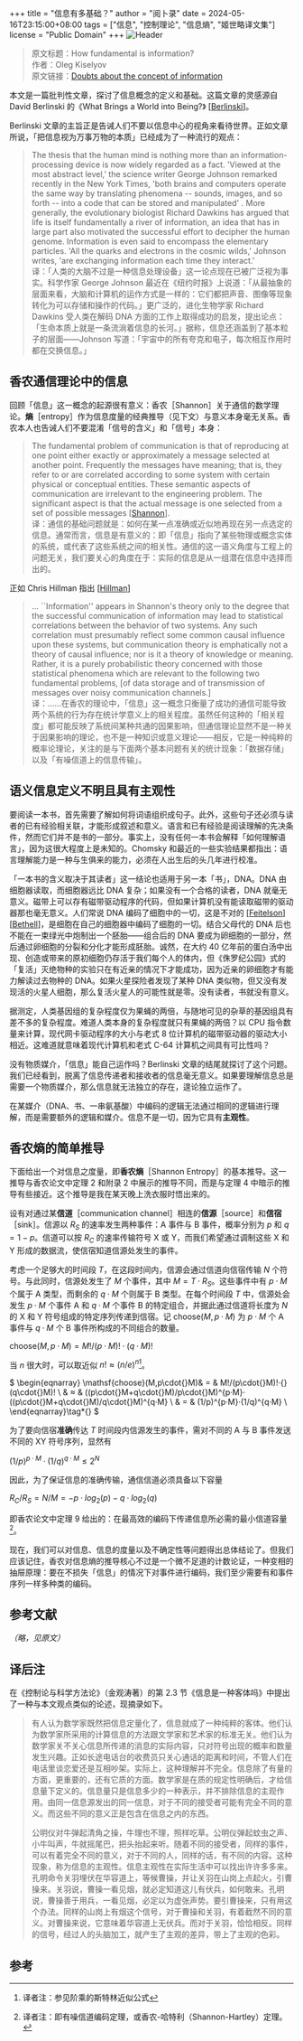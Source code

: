 +++
title = "信息有多基础？"
author = "阅卜录"
date = 2024-05-16T23:15:00+08:00
tags = ["信息", "控制理论", "信息熵", "姬世略译文集"]
license = "Public Domain"
+++
![Header](d5fceb6532643d0d84ffe09c40c481ecdf59e15a.gif)

 > 
 > 原文标题：How fundamental is information?  
 > 作者：Oleg  Kiselyov  
 > 原文链接：[Doubts about the concept of information](https://okmij.org/ftp/Computation/limits-of-information.html)

本文是一篇批判性文章，探讨了信息概念的定义和基础。这篇文章的灵感源自 David Berlinski 的《What Brings a World into Being?》 [[Berlinski](https://okmij.org/ftp/Computation/limits-of-information.html#Berlinski)\]。

Berlinski 文章的主旨正是告诫人们不要以信息中心的视角来看待世界。正如文章所说，「把信息视为万事万物的本质」已经成为了一种流行的观点：

 > 
 >  The thesis that the human mind is nothing more than an information-processing device is now widely regarded as a fact. 'Viewed at the most abstract level,' the science writer George Johnson remarked recently in the New York Times, 'both brains and computers operate the same way by translating phenomena -- sounds, images, and so forth -- into a code that can be stored and manipulated' . More generally, the evolutionary biologist Richard Dawkins has argued that life is itself fundamentally a river of information, an idea that has in large part also motivated the successful effort to decipher the human genome. Information is even said to encompass the elementary particles. 'All the quarks and electrons in the cosmic wilds,' Johnson writes, 'are exchanging information each time they interact.'  
 >  译：「人类的大脑不过是一种信息处理设备」这一论点现在已被广泛视为事实。科学作家 George Johnson 最近在《纽约时报》上说道：「从最抽象的层面来看，大脑和计算机的运作方式是一样的：它们都把声音、图像等现象转化为可以存储和操作的代码。」更广泛的，进化生物学家 Richard Dawkins 受人类在解码 DNA 方面的工作上取得成功的启发，提出论点：「生命本质上就是一条流淌着信息的长河。」据称，信息还涵盖到了基本粒子的层面——Johnson 写道：「宇宙中的所有夸克和电子，每次相互作用时都在交换信息。」

## 香农通信理论中的信息

回顾「信息」这一概念的起源很有意义：香农［Shannon］关于通信的数学理论。**熵**［entropy］作为信息度量的经典推导（见下文）与意义本身毫无关系。香农本人也告诫人们不要混淆「信号的含义」和「信号」本身：

 > 
 >  The fundamental problem of communication is that of reproducing at one point either exactly or approximately a message selected at another point. Frequently the messages have meaning; that is, they refer to or are correlated according to some system with certain physical or conceptual entities. These semantic aspects of communication are irrelevant to the engineering problem. The significant aspect is that the actual message is one selected from a set of possible messages [[Shannon](https://okmij.org/ftp/Computation/limits-of-information.html#Shannon)\].  
 >  译：通信的基础问题就是：如何在某一点准确或近似地再现在另一点选定的信息。通常而言，信息是有意义的：即「信息」指向了某些物理或概念实体的系统，或代表了这些系统之间的相关性。通信的这一语义角度与工程上的问题无关，我们要关心的角度在于：实际的信息是从一组潜在信息中选择而出的。

正如 Chris Hillman 指出 [[Hillman](https://okmij.org/ftp/Computation/limits-of-information.html#Hillman)\]

 > 
 >  ... ``Information'' appears in Shannon's theory only to the degree that the successful communication of information may lead to statistical correlations between the behavior of two systems. Any such correlation must presumably reflect some common causal influence upon these systems, but communication theory is emphatically not a theory of causal influence; nor is it a theory of knowledge or meaning. Rather, it is a purely probabilistic theory concerned with those statistical phenomena which are relevant to the following two fundamental problems, [of data storage and of transmission of messages over noisy communication channels.]  
 >  译：……在香农的理论中，「信息」这一概念只衡量了成功的通信可能导致两个系统的行为存在统计学意义上的相关程度。虽然任何这种的「相关程度」都可能反映了系统间某种共通的因果影响，但通信理论显然不是一种关于因果影响的理论，也不是一种知识或意义理论——相反，它是一种纯粹的概率论理论，关注的是与下面两个基本问题有关的统计现象：「数据存储」以及「有噪信道上的信息传输」。

## 语义信息定义不明且具有主观性

要阅读一本书，首先需要了解如何将词语组织成句子。此外，这些句子还必须与读者的已有经验相关联，才能形成叙述和意义。语言和已有经验是阅读理解的先决条件，然而它们并不是书的一部分。事实上，没有任何一本书会解释「如何理解语言」，因为这很大程度上是未知的。Chomsky 和最近的一些实验结果都指出：语言理解能力是一种与生俱来的能力，必须在人出生后的头几年进行校准。

「一本书的含义取决于其读者」这一结论也适用于另一本「书」，DNA。DNA 由细胞器读取，而细胞器远比 DNA 复杂；如果没有一个合格的读者，DNA 就毫无意义。磁带上可以存有磁带驱动程序的代码，但如果计算机没有能读取磁带的驱动器那也毫无意义。人们常说 DNA 编码了细胞中的一切，这是不对的 [[Feitelson](https://okmij.org/ftp/Computation/limits-of-information.html#Feitelson)\][[Bethell](https://okmij.org/ftp/Computation/limits-of-information.html#Bethell)\]，是细胞在自己的细胞器中编码了细胞的一切。结合父母代的 DNA 后也不能在一束绿光中炮制出一个胚胎——组合后的 DNA 要成为卵细胞的一部分，然后通过卵细胞的分裂和分化才能形成胚胎。诚然，在大约 40 亿年前的蛋白汤中出现、创造或带来的原初细胞仍存活于我们每个人的体内，但《侏罗纪公园》式的「复活」灭绝物种的实验只在有近亲的情况下才能成功，因为近亲的卵细胞才有能力解读过去物种的 DNA。如果火星探险者发现了某种 DNA 类似物，但又没有发现活的火星人细胞，那么复活火星人的可能性就是零。没有读者，书就没有意义。

据测定，人类基因组的复杂程度仅为果蝇的两倍，与随地可见的杂草的基因组具有差不多的复杂程度。难道人类本身的复杂程度就只有果蝇的两倍？以 CPU 指令数量来计算，现代网卡驱动程序的大小与老式 8 位计算机的磁带驱动器的驱动大小相近。这难道就意味着现代计算机和老式 C-64 计算机之间具有可比性吗？

没有物质媒介，「信息」能自己运作吗？Berlinski 文章的结尾就探讨了这个问题。我们已经看到，脱离了信息传递者和接收者的信息毫无意义。如果要理解信息总是需要一个物质媒介，那么信息就无法独立的存在，遑论独立运作了。

在某媒介（DNA、书、一串氨基酸）中编码的逻辑无法通过相同的逻辑进行理解，而是需要额外的逻辑和媒介。信息不是一切，因为它具有**主观性**。

## 香农熵的简单推导

下面给出一个对信息之度量，即**香农熵**［Shannon Entropy］的基本推导。这一推导与香农论文中定理 2 和附录 2 中展示的推导不同，而是与定理 4 中暗示的推导有些接近。这个推导是我在某天晚上洗衣服时悟出来的。

设有对通过某**信道**［communication channel］相连的**信源**［source］和**信宿**［sink］。信源以 $R_{S}$ 的速率发生两种事件：A 事件与 B 事件，概率分别为 $p$ 和 $q=1-p$。信道可以按 $R_{C}$ 的速率传输符号 X 或 Y，而我们希望通过调制这些 X 和 Y 形成的数据流，使信宿知道信源处发生的事件。

考虑一个足够大的时间段 $T$，在这段时间内，信源会通过信道向信宿传输 $N$ 个符号。与此同时，信源处发生了 $M$ 个事件，其中 $M=T·R_{S}$。这些事件中有 $p·M$ 个属于 A 类型，而剩余的 $q·M$ 个则属于 B 类型。在每个时间段 $T$ 中，信源处会发生 $p·M$ 个事件 A 和 $q·M$ 个事件 B 的特定组合，并据此通过信道将长度为 $N$ 的 X 和 Y 符号组成的特定序列传递到信宿。记 $\mathsf{choose}\left(M,p·M\right)$ 为 $p·M$ 个 A 事件与 $q·M$ 个 B 事件所构成的不同组合的数量。

$\begin{equation} \mathsf{choose}\left(M,p·M\right)=M!/\left(p·M\right)!·\left(q·M\right)! \end{equation}\tag*{}$ 

当 $n$ 很大时，可以取近似 $n!≈\left(n/e\right)^{n}$[^1]。

$ \begin{eqnarray}  \mathsf{choose}(M,p\cdot{}M)& = & M!/(p\cdot{}M)!·{}(q\cdot{}M)! \\  & ≈ & ((p\cdot{}M+q\cdot{}M)/p\cdot{}M)^{p·M}· ((p\cdot{}M+q\cdot{}M)/q\cdot{}M)^{q·M} \\  & = & (1/p)^{p·M}·(1/q)^{q·M} \\ \end{eqnarray}\tag*{} $ 

为了要向信宿**准确**传达 $T$ 时间段内信源发生的事件，需对不同的 A 与 B 事件发送不同的 XY 符号序列，显然有

$\begin{equation} \left(1/p\right)^{p·M}·\left(1/q\right)^{q·M}≤2^{N} \end{equation}\tag*{}$ 

因此，为了保证信息的准确传输，通信信道必须具备以下容量

$\begin{equation} R_{C}/R_{S}=N/M=-p·log_{2}\left(p\right)-q·log_{2}\left(q\right) \end{equation}\tag*{}$ 

即香农论文中定理 9 给出的：在最高效的编码下传递信息所必需的最小信道容量[^2]。

现在，我们可以对信息、信息的度量以及不确定性等问题得出总体结论了。但我们应该记住，香农对信息熵的推导核心不过是一个微不足道的计数论证，一种变相的抽屉原理：要在不损失「信息」的情况下对事件进行编码，我们至少需要有和事件序列一样多种类的编码。

## 参考文献

<em>（略，见原文）</em>

## 译后注

在《控制论与科学方法论》（金观涛著）的第 2.3 节《信息是一种客体吗》中提出了一种与本文观点类似的论述，现摘录如下。

 > 
 >  有人认为数学家既然把信息定量化了，信息就成了一种纯粹的客体。他们认为数学家所采用的计算信息的方法跟文学家和艺术家的标准无关。他们认为数学家关不关心信息所传递的消息的实际内容，只对符号出现的概率和数量发生兴趣。正如长途电话台的收费员只关心通话的距离和时间，不管人们在电话里谈恋爱还是互相吵架。实际上，这种理解并不完全。信息除了有量的方面，更重要的，还有它质的方面。数学家是在质的规定性明确后，才给信息量下定义的。信息量只是信息多少的一种表示，并不排除信息的主观作用。由同一信息源发出的同一信息，对于不同的接受者可能有完全不同的意义。而这些不同的意义正是包含在信息之内的东西。  
 >   
 > 公明仪对牛弹起清角之操，牛理也不理，照样吃草。公明仪弹起蚊虫之声、小牛叫声，牛就摇尾巴，把头抬起来听。随着不同的接受者，同样的事件，可以有着完全不同的意义，对于不同的人，同样的话，有不同的内容。这种现象，称为信息的主观性。信息主观性在实际生活中可以找出许许多多来。孔明命令关羽埋伏在华容道上，等候曹操，并让关羽在山岗上点起火，引曹操来。关羽说，曹操一看见烟，就必定知道这儿有伏兵，如何敢来。孔明说，曹操善于用兵，一看见烟，必定以为虚张声势。要引曹操来，只有用这个办法。同样的山岗上有烟这个信号，对于曹操和关羽，有着截然不同的意义。对曹操来说，它意味着华容道上无伏兵。而对于关羽，恰恰相反。同样的信号，经过人的头脑加工，就产生了主观的差异，带上了主观的色彩。

## 参考

[^1]: 译者注：参见阶乘的斯特林近似公式

[^2]: 译者注：即有噪信道编码定理，或香农-哈特利（Shannon-Hartley）定理。
